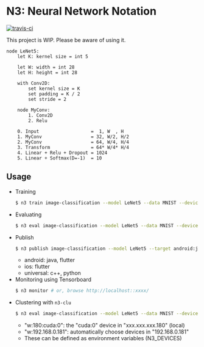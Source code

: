 # N3: Neural Network Notation

[![travis-ci](https://travis-ci.com/github/kerryeon/n3)](https://travis-ci.com/kerryeon/n3.svg)

This project is WIP. Please be aware of using it.

```
node LeNet5:
    let K: kernel size = int 5

    let W: width = int 28
    let H: height = int 28

    with Conv2D:
        set kernel size = K
        set padding = K / 2
        set stride = 2

    node MyConv:
        1. Conv2D
        2. Relu

    0. Input                   =  1, W  , H
    1. MyConv                  = 32, W/2, H/2
    2. MyConv                  = 64, W/4, H/4
    3. Transform               = 64* W/4* H/4
    4. Linear + Relu + Dropout = 1024
    5. Linear + Softmax(D=-1)  = 10
```

## Usage
* Training
    ```bash
    $ n3 train image-classification --model LeNet5 --data MNIST --devices cuda:0 cpu
    ```
* Evaluating
    ```bash
    $ n3 eval image-classification --model LeNet5 --data MNIST --devices cuda:0 cpu
    ```
* Publish
    ```bash
    $ n3 publish image-classification --model LeNet5 --target android:java
    ```
    * android: java, flutter
    * ios: flutter
    * universal: c++, python
* Monitoring using Tensorboard
    ```bash
    $ n3 monitor # or, browse http://localhost::xxxx/
    ```
* Clustering with `n3-clu`
    ```bash
    $ n3 eval image-classification --model LeNet5 --data MNIST --devices w:180:cuda:0 w:192.168.0.181 cpu
    ```
    * "w:180:cuda:0": the "cuda:0" device in "xxx.xxx.xxx.180" (local)
    * "w:192.168.0.181": automatically choose devices in "192.168.0.181"
    * These can be defined as environment variables (N3_DEVICES)
